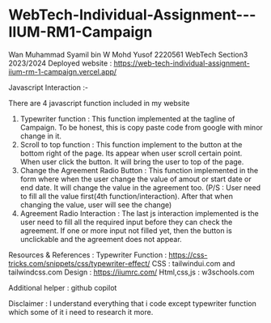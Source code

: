# WebTech-Individual-Assignment---IIUM-RM1-Campaign
Wan Muhammad Syamil bin W Mohd Yusof
2220561
WebTech Section3 2023/2024
Deployed website : https://web-tech-individual-assignment-iium-rm-1-campaign.vercel.app/

Javascript Interaction :-

There are 4 javascript function included in my website
1) Typewriter function : This function implemented at the tagline of Campaign. To be honest, this is copy paste code from google with minor change in it.
2) Scroll to top function : This function implement to the button at the bottom right of the page. Its appear when user scroll certain point. When user click the button. It will bring the user to top of the page.
3) Change the Agreement Radio Button : This function implemented in the form where when the user change the value of amout or start date or end date. It will change the value in the agreement too. (P/S : User need to fill all the value first(4th function/interaction). After that when changing the value, user will see the change)
4) Agreement Radio Interaction : The last js interaction implemented is the user need to fill all the required input before they can check the agreement. If one or more input not filled yet, then the button is unclickable and the  agreement does not appear.

Resources & References :
Typewriter Function : https://css-tricks.com/snippets/css/typewriter-effect/
CSS : tailwindui.com and tailwindcss.com
Design : https://iiumrc.com/
Html,css,js : w3schools.com

Additional helper : github copilot

Disclaimer : I understand everything that i code except typewriter function which some of it i need to research it more.
